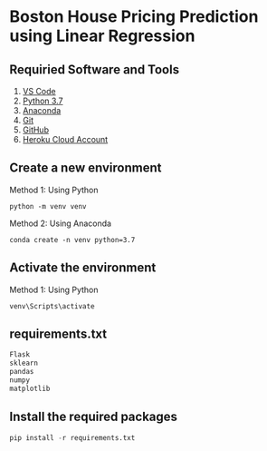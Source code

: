 # Boston House Pricing Prediction using Linear Regression

## Requiried Software and Tools
1. [VS Code](https://code.visualstudio.com/)
2. [Python 3.7](https://www.python.org/downloads/)
3. [Anaconda](https://www.anaconda.com/distribution/)
4. [Git](https://git-scm.com/downloads)
5. [GitHub](https://www.github.com)
6. [Heroku Cloud Account](https://www.heroku.com/)


## Create a new environment
Method 1: Using Python
```
python -m venv venv
```

Method 2: Using Anaconda
```
conda create -n venv python=3.7
```

## Activate the environment
Method 1: Using Python
```
venv\Scripts\activate
```


## requirements.txt
```python
Flask
sklearn
pandas
numpy
matplotlib
```

## Install the required packages
```python
pip install -r requirements.txt
```
